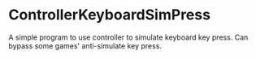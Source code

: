 # ControllerKeyboardSimPress
A simple program to use controller to simulate keyboard key press. Can bypass some games' anti-simulate key press.
